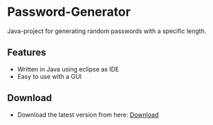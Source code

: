 # Password-Generator

Java-project for generating random passwords with a specific length.

## Features
- Written in Java using eclipse as IDE
- Easy to use with a GUI

## Download
- Download the latest version from here: [Download](https://github.com/maxkratz/password-generator/blob/master/release/Password-Generator%20v.0.7.2.jar)
